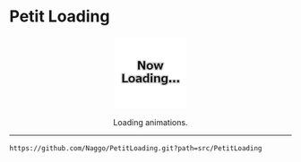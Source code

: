 # Petit Loading

<p align="center">
  <img src="https://github.com/Naggo/PetitLoading/blob/main/src/PetitLoading/PyScripts~/Placeholder.gif" />
</p>
<p align="center">
  Loading animations.
</p>

-----

```
https://github.com/Naggo/PetitLoading.git?path=src/PetitLoading
```
